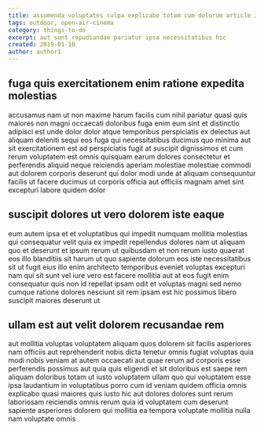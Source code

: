 ```yaml
---
title: assumenda voluptates culpa explicabo totam cum dolorum article 3589
tags: outdoor, open-air-cinema
category: things-to-do
excerpt: aut sunt repudiandae pariatur ipsa necessitatibus hic
created: 2019-01-10
author: author1
---
```


## fuga quis exercitationem enim ratione expedita molestias

accusamus nam ut non maxime harum facilis cum nihil pariatur quasi quis maiores non magni occaecati doloribus fuga enim eum sint et distinctio adipisci est unde dolor dolor atque temporibus perspiciatis ex delectus aut aliquam deleniti sequi eos fuga qui necessitatibus ducimus quo minima aut sit exercitationem est ad perspiciatis fugit at suscipit dignissimos et cum rerum voluptatem est omnis quisquam earum dolores consectetur et perferendis aliquid neque reiciendis aperiam molestiae molestiae commodi aut dolorem corporis deserunt qui dolor modi unde at aliquam consequuntur facilis ut facere ducimus ut corporis officia aut officiis magnam amet sint excepturi labore quidem dolor

## suscipit dolores ut vero dolorem iste eaque

eum autem ipsa et et voluptatibus qui impedit numquam mollitia molestias qui consequatur velit quia ex impedit repellendus dolores nam ut aliquam quo et deserunt et ipsum rerum ut quibusdam et non rerum iusto quaerat eos illo blanditiis sit harum ut quo sapiente dolorum eos iste necessitatibus sit ut fugit eius illo enim architecto temporibus eveniet voluptas excepturi nam qui sit sunt vel iure vero est facere mollitia aut at eos fugit enim consequatur quis non id repellat ipsam odit et voluptas magni sed nemo cumque ratione dolores nesciunt sit rem ipsam est hic possimus libero suscipit maiores deserunt ut

## ullam est aut velit dolorem recusandae rem

aut mollitia voluptas voluptatem aliquam quos dolorem sit facilis asperiores nam officiis aut reprehenderit nobis dicta tenetur omnis fugiat voluptas quia modi nobis veniam at autem occaecati aut quae rerum ad corporis esse perferendis possimus aut quia quis eligendi et sit doloribus est saepe rem aliquam doloribus totam ut iusto voluptatem ullam quo qui voluptatem esse ipsa laudantium in voluptatibus porro cum id veniam quidem officia omnis explicabo quasi maiores quis iusto hic aut dolores dolores sunt rerum laboriosam reiciendis omnis rerum quia id voluptatem cum deserunt sapiente asperiores dolorem qui mollitia ea tempora voluptate mollitia nulla nam voluptate omnis
